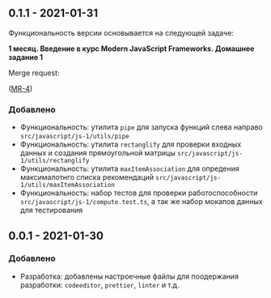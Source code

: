## 0.1.1 - 2021-01-31

Функциональность версии основывается на следующей задаче:

**1 месяц. Введение в курс Modern JavaScript Frameworks. Домашнее задание 1**

Merge request:

([MR-4](https://github.com/taksenov/aksenov-timofey-otus/pull/4))

### Добавлено

- Функциональность: утилита `pipe` для запуска функций слева направо
  `src/javascript/js-1/utils/pipe`
- Функциональность: утилита `rectanglify` для проверки входных данных и создания
  прямоугольной матрицы `src/javascript/js-1/utils/rectanglify`
- Функциональность: утилита `maxItemAssociation` для опредения максималотнго
  списка рекомендаций `src/javascript/js-1/utils/maxItemAssociation`
- Функциональность: набор тестов для проверки работоспособности
  `src/javascript/js-1/compute.test.ts`, а так же набор мокапов данных для
  тестирования

## 0.0.1 - 2021-01-30

### Добавлено

- Разработка: добавлены настроечные файлы для поодержания разработки:
  `codeeditor`, `prettier`, `linter` и т.д.
